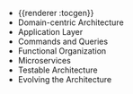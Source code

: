- {{renderer :tocgen}}
- Domain-centric Architecture
- Application Layer
- Commands and Queries
- Functional Organization
- Microservices
- Testable Architecture
- Evolving the Architecture